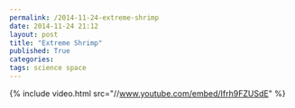 ```yaml
---
permalink: /2014-11-24-extreme-shrimp
date: 2014-11-24 21:12
layout: post
title: "Extreme Shrimp"
published: True
categories: 
tags: science space
---
```



{% include video.html src="//www.youtube.com/embed/Ifrh9FZUSdE" %}
